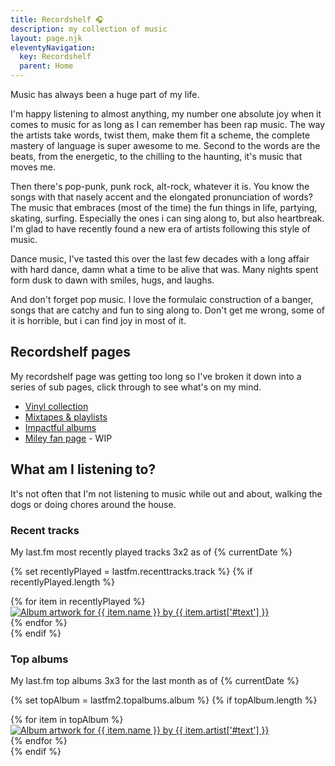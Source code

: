 ```yaml
---
title: Recordshelf 🎧
description: my collection of music
layout: page.njk
eleventyNavigation:
  key: Recordshelf
  parent: Home
---
```


Music has always been a huge part of my life.

I'm happy listening to almost anything, my number one absolute joy when it comes to music for as long as I can remember has been rap music. The way the artists take words, twist them, make them fit a scheme, the complete mastery of language is super awesome to me. Second to the words are the beats, from the energetic, to the chilling to the haunting, it's music that moves me.

Then there's pop-punk, punk rock, alt-rock, whatever it is. You know the songs with that nasely accent and the elongated pronunciation of words? The music that embraces (most of the time) the fun things in life, partying, skating, surfing. Especially the ones i can sing along to, but also heartbreak. I'm glad to have recently found a new era of artists following this style of music.

Dance music, I've tasted this over the last few decades with a long affair with hard dance, damn what a time to be alive that was. Many nights spent form dusk to dawn with smiles, hugs, and laughs.

And don't forget pop music. I love the formulaic construction of a banger, songs that are catchy and fun to sing along to. Don't get me wrong, some of it is horrible, but i can find joy in most of it.

## Recordshelf pages

My recordshelf page was getting too long so I've broken it down into a series of sub pages, click through to see what's on my mind.

- [Vinyl collection](vinyl)
- [Mixtapes & playlists](mixtapes)
- [Impactful albums](impactfulalbums)
- [Miley fan page](https://miley.flamedfury.com) - WIP

## What am I listening to?

It's not often that I'm not listening to music while out and about, walking the dogs or doing chores around the house.

### Recent tracks

My last.fm most recently played tracks 3x2 as of {% currentDate %}

{% set recentlyPlayed = lastfm.recenttracks.track %}
{% if recentlyPlayed.length %}
<div class="flex-grid">
{% for item in recentlyPlayed %}
<div class="flex-grid__cell">
<a href="{{ item.url }}">
<img src="{{ item.image[3]['#text'] }}" alt="Album artwork for {{ item.name }} by {{ item.artist['#text'] }}" title="{{ item.name }} by {{ item.artist['#text'] }}">
</a>
</div>
{% endfor %}
</div>
{% endif %}

### Top albums

My last.fm top albums 3x3 for the last month as of {% currentDate %}

{% set topAlbum = lastfm2.topalbums.album %}
{% if topAlbum.length %}
<div class="flex-grid">
{% for item in topAlbum %}
<div class="flex-grid__cell">
<a href="{{ item.url }}">
<img src="{{ item.image[3]['#text'] }}" alt="Album artwork for {{ item.name }} by {{ item.artist['#text'] }}" title="{{ item.artist.name }} - {{ item.name }}">
</a>
</div>
{% endfor %}
</div>
{% endif %}